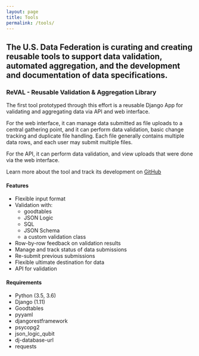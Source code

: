 ```yaml
---
layout: page
title: Tools
permalink: /tools/
---
```


## The U.S. Data Federation is curating and creating reusable tools to support data validation, automated aggregation, and the development and documentation of data specifications.

### ReVAL - Reusable Validation & Aggregation Library

The first tool prototyped through this effort is a reusable Django App for validating and aggregating data via API and web interface.

For the web interface, it can manage data submitted as file uploads to a central gathering point, and it can perform data validation, basic change tracking and duplicate file handling. Each file generally contains multiple data rows, and each user may submit multiple files.

For the API, it can perform data validation, and view uploads that were done via the web interface.

Learn more about the tool and track its development on [GitHub](https://github.com/18F/ReVAL)

#### Features

- Flexible input format
- Validation with:
  - goodtables
  - JSON Logic
  - SQL
  - JSON Schema
  - a custom validation class
- Row-by-row feedback on validation results
- Manage and track status of data submissions
- Re-submit previous submissions
- Flexible ultimate destination for data
- API for validation

#### Requirements

- Python (3.5, 3.6)
- Django (1.11)
- Goodtables
- pyyaml
- djangorestframework
- psycopg2
- json_logic_qubit
- dj-database-url
- requests
